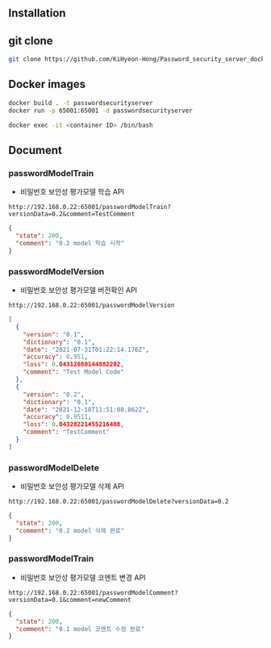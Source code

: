 ## Installation

## git clone

```bash
git clone https://github.com/KiHyeon-Hong/Password_security_server_docker.git
```

## Docker images

```bash
docker build . -t passwordsecurityserver
docker run -p 65001:65001 -d passwordsecurityserver

docker exec -it <container ID> /bin/bash
```

## Document

### passwordModelTrain

- 비밀번호 보안성 평가모델 학습 API

```text
http://192.168.0.22:65001/passwordModelTrain?versionData=0.2&comment=TestComment
```

```json
{
  "state": 200,
  "comment": "0.2 model 학습 시작"
}
```

### passwordModelVersion

- 비밀번호 보안성 평가모델 버전확인 API

```text
http://192.168.0.22:65001/passwordModelVersion
```

```json
[
  {
    "version": "0.1",
    "dictionary": "0.1",
    "date": "2021-07-31T01:22:14.176Z",
    "accuracy": 0.951,
    "loss": 0.04312080144882202,
    "comment": "Test Model Code"
  },
  {
    "version": "0.2",
    "dictionary": "0.1",
    "date": "2021-12-18T11:51:08.862Z",
    "accuracy": 0.9511,
    "loss": 0.04328221455216408,
    "comment": "TestComment"
  }
]
```

### passwordModelDelete

- 비밀번호 보안성 평가모델 삭제 API

```text
http://192.168.0.22:65001/passwordModelDelete?versionData=0.2
```

```json
{
  "state": 200,
  "comment": "0.2 model 삭제 완료"
}
```

### passwordModelTrain

- 비밀번호 보안성 평가모델 코멘트 변경 API

```text
http://192.168.0.22:65001/passwordModelComment?versionData=0.1&comment=newComment
```

```json
{
  "state": 200,
  "comment": "0.1 model 코멘트 수정 완료"
}
```
